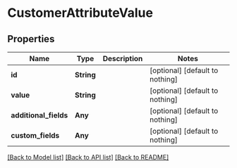 # CustomerAttributeValue


## Properties
Name | Type | Description | Notes
------------ | ------------- | ------------- | -------------
**id** | **String** |  | [optional] [default to nothing]
**value** | **String** |  | [optional] [default to nothing]
**additional_fields** | **Any** |  | [optional] [default to nothing]
**custom_fields** | **Any** |  | [optional] [default to nothing]


[[Back to Model list]](../README.md#models) [[Back to API list]](../README.md#api-endpoints) [[Back to README]](../README.md)



